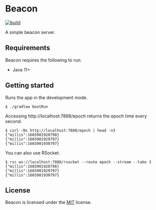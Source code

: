 # Beacon

[![build](https://github.com/kou64yama/beacon/workflows/build/badge.svg)](https://github.com/kou64yama/beacon/actions?query=workflow%3Abuild)

A simple beacon server.

## Requirements

Beacon requires the following to run:

- Java 11+

## Getting started

Runs the app in the development mode.

```shell
$ ./gradlew bootRun
```

Accessing http://localhost:7888/epoch returns the epoch time every second.

```shell
$ curl -Ns http://localhost:7888/epoch | head -n3
{"millis":1603901928798}
{"millis":1603901929797}
{"millis":1603901930797}
```

You can also use RSocket.

```shell
$ rsc ws://localhost:7888/rsocket --route epoch --stream --take 3
{"millis":1603901928798}
{"millis":1603901929797}
{"millis":1603901930797}
```

## License

Beacon is licensed under the [MIT](https://github.com/kou64yama/beacon/blob/main/LICENSE) license.
